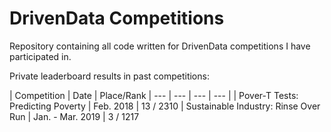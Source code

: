 # DrivenData Competitions
Repository containing all code written for DrivenData competitions I have participated in.

Private leaderboard results in past competitions:

| Competition  | Date | Place/Rank
| --- | --- | --- | --- |
| Pover-T Tests: Predicting Poverty  | Feb. 2018 | 13 / 2310
| Sustainable Industry: Rinse Over Run  | Jan. - Mar. 2019  | 3 / 1217